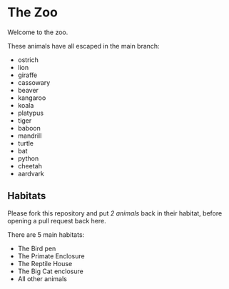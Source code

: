 # The Zoo

Welcome to the zoo.

These animals have all escaped in the main branch:

- ostrich
- lion
- giraffe
- cassowary
- beaver
- kangaroo
- koala
- platypus
- tiger
- baboon
- mandrill
- turtle
- bat
- python
- cheetah
- aardvark

## Habitats

Please fork this repository and put *2 animals* back in their habitat, before opening a pull request back here.

There are 5 main habitats:
- The Bird pen
- The Primate Enclosure
- The Reptile House
- The Big Cat enclosure
- All other animals